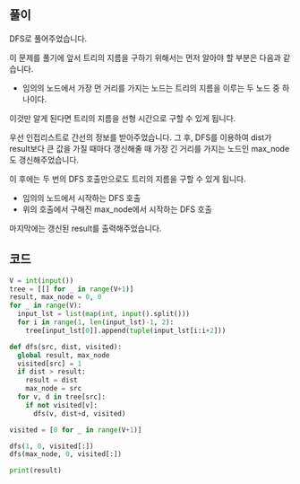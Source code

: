 ## 풀이

DFS로 풀어주었습니다.  

이 문제를 풀기에 앞서 트리의 지름을 구하기 위해서는 먼저 알아야 할 부분은 다음과 같습니다.  
- 임의의 노드에서 가장 먼 거리를 가지는 노드는 트리의 지름을 이루는 두 노드 중 하나이다.

이것만 알게 된다면 트리의 지름을 선형 시간으로 구할 수 있게 됩니다.  

우선 인접리스트로 간선의 정보를 받아주었습니다. 그 후, DFS를 이용하여 dist가 result보다 큰 값을 가질 때마다 갱신해줄 때 가장 긴 거리를 가지는 노드인 max_node도 갱신해주었습니다.  

이 후에는 두 번의 DFS 호출만으로도 트리의 지름을 구할 수 있게 됩니다.  
- 임의의 노드에서 시작하는 DFS 호출
- 위의 호출에서 구해진 max_node에서 시작하는 DFS 호출

마지막에는 갱신된 result를 출력해주었습니다.  

## 코드

```python
V = int(input())
tree = [[] for _ in range(V+1)]
result, max_node = 0, 0
for _ in range(V):
  input_lst = list(map(int, input().split()))
  for i in range(1, len(input_lst)-1, 2):
    tree[input_lst[0]].append(tuple(input_lst[i:i+2]))

def dfs(src, dist, visited):
  global result, max_node
  visited[src] = 1
  if dist > result:
    result = dist
    max_node = src
  for v, d in tree[src]:
    if not visited[v]:
      dfs(v, dist+d, visited)

visited = [0 for _ in range(V+1)]

dfs(1, 0, visited[:])
dfs(max_node, 0, visited[:])

print(result)
```